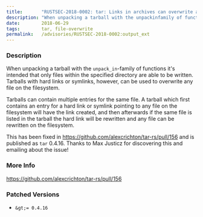 ```yaml
---
title:       "RUSTSEC-2018-0002: tar: Links in archives can overwrite any existing file"
description: "When unpacking a tarball with the unpackinfamily of functions its intended that only files within the specified directory are able to be written. Tarballs with hard links or symlinks, however, can be used to overwrite any file on the filesystem. Tarballs can contain multiple entries for the same file. A tarball which first contains an entry for a hard link or symlink pointing to any file on the filesystem will have the link created, and then afterwards if the same file is listed in the tarball the hard link will be rewritten and any file can be rewritten on the filesystem. This has been fixed in httpsgithub.comalexcrichtontarrspull156 and is published as tar 0.4.16. Thanks to Max Justicz for discovering this and emailing about the issue"
date:        2018-06-29
tags:        tar, file-overwrite
permalink:   /advisories/RUSTSEC-2018-0002:output_ext
---
```


### Description

When unpacking a tarball with the `unpack_in`-family of functions it's intended
that only files within the specified directory are able to be written. Tarballs
with hard links or symlinks, however, can be used to overwrite any file on the
filesystem.

Tarballs can contain multiple entries for the same file. A tarball which first
contains an entry for a hard link or symlink pointing to any file on the
filesystem will have the link created, and then afterwards if the same file is
listed in the tarball the hard link will be rewritten and any file can be
rewritten on the filesystem.

This has been fixed in https://github.com/alexcrichton/tar-rs/pull/156 and is
published as `tar` 0.4.16. Thanks to Max Justicz for discovering this and
emailing about the issue!

### More Info

<https://github.com/alexcrichton/tar-rs/pull/156>

### Patched Versions

- `&gt;= 0.4.16`

